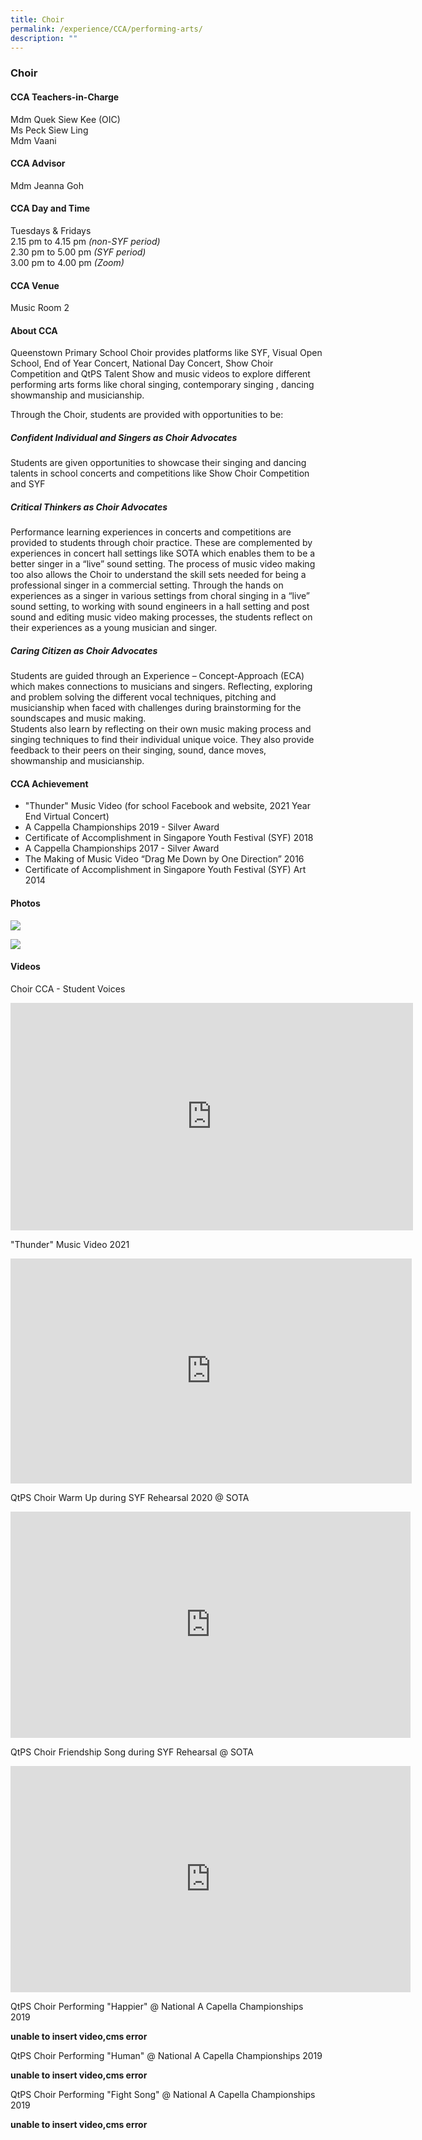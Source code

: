 ```yaml
---
title: Choir
permalink: /experience/CCA/performing-arts/
description: ""
---
```

### **Choir**
#### **CCA Teachers-in-Charge**
Mdm Quek Siew Kee (OIC)<br>
Ms Peck Siew Ling<br>
Mdm Vaani

#### **CCA Advisor**
Mdm Jeanna Goh

#### **CCA Day and Time**
Tuesdays & Fridays<br>
2.15 pm to 4.15 pm _(non-SYF period)_<br>
2.30 pm to 5.00 pm _(SYF period)_  <br>
3.00 pm to 4.00 pm _(Zoom)_<br>

#### **CCA Venue**
Music Room 2

#### **About CCA**
Queenstown Primary School Choir provides platforms like SYF, Visual Open School, End of Year Concert, National Day Concert, Show Choir Competition and QtPS Talent Show and music videos to explore different performing arts forms like choral singing, contemporary singing , dancing showmanship and  musicianship.

Through the Choir, students are provided with opportunities to be:

##### **Confident Individual and Singers as Choir Advocates**
Students are given opportunities to showcase their singing and dancing talents in school concerts and competitions like Show Choir Competition and SYF

##### **Critical Thinkers as Choir Advocates**
Performance learning experiences in concerts and competitions are provided to students through choir practice. These are complemented by experiences in concert hall settings like SOTA which enables them to be a better singer in a “live” sound setting. The process of music video making too also allows the Choir to understand the skill sets needed for being a professional singer in a commercial setting. Through the hands on experiences as a singer in various settings from choral singing in a “live” sound setting, to working with sound engineers in a hall setting and post sound and editing music video making processes, the students reflect on their experiences as a young musician and singer.

##### **Caring Citizen as Choir Advocates**
Students are guided through an Experience – Concept-Approach (ECA) which makes connections to musicians and singers. Reflecting, exploring and problem solving the different vocal techniques, pitching and musicianship when faced with challenges during brainstorming for the soundscapes and music making.<br>
Students also learn by reflecting on their own music making process and singing techniques to find their individual unique voice. They also provide feedback to their peers on their singing, sound, dance moves, showmanship and musicianship.

#### **CCA Achievement**
* "Thunder" Music Video (for school Facebook and website, 2021 Year End Virtual Concert)
* A Cappella Championships 2019 - Silver Award
* Certificate of Accomplishment in Singapore Youth Festival (SYF) 2018
* A Cappella Championships 2017 - Silver Award
* The Making of Music Video “Drag Me Down by One Direction” 2016
* Certificate of Accomplishment in Singapore Youth Festival (SYF) Art 2014

#### **Photos**

![](/images/perf%20art%201.jpg)

![](/images/perf%20art%202.jpg)

#### **Videos**

Choir CCA - Student Voices
<iframe width="644" height="364" src="https://www.youtube.com/embed/Fl9gB0y-E68" title="Choir CCA" frameborder="0" allow="accelerometer; autoplay; clipboard-write; encrypted-media; gyroscope; picture-in-picture" allowfullscreen></iframe>

"Thunder" Music Video 2021
<iframe width="642" height="360" src="https://www.youtube.com/embed/CRlxXZO159o" title="Thunder QTPS Final" frameborder="0" allow="accelerometer; autoplay; clipboard-write; encrypted-media; gyroscope; picture-in-picture" allowfullscreen></iframe>

QtPS Choir Warm Up during SYF Rehearsal 2020 @ SOTA
<iframe width="640" height="362" src="https://www.youtube.com/embed/dtgGmIt6D_I" title="QtPS Choir Warm Up" frameborder="0" allow="accelerometer; autoplay; clipboard-write; encrypted-media; gyroscope; picture-in-picture" allowfullscreen></iframe>

QtPS Choir Friendship Song during SYF Rehearsal @ SOTA
<iframe width="640" height="362" src="https://www.youtube.com/embed/5wvexQLdacA" title="QtPS Choir Friendship Song 2020" frameborder="0" allow="accelerometer; autoplay; clipboard-write; encrypted-media; gyroscope; picture-in-picture" allowfullscreen></iframe>

QtPS Choir Performing "Happier" @ National A Capella Championships 2019

**unable to insert video,cms error**

QtPS Choir Performing "Human" @ National A Capella Championships 2019

**unable to insert video,cms error**

QtPS Choir Performing "Fight Song" @ National A Capella Championships 2019

**unable to insert video,cms error**
